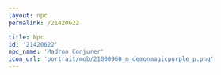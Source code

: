 ```yaml
---
layout: npc
permalink: /21420622

title: Npc
id: '21420622'
npc_name: 'Madron Conjurer'
icon_url: 'portrait/mob/21000960_m_demonmagicpurple_p.png'
---
```

